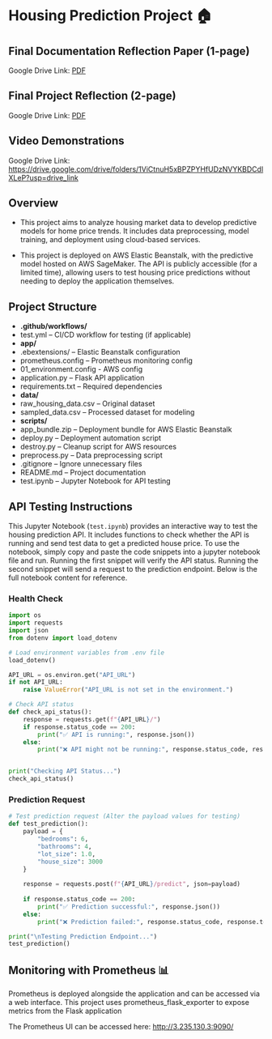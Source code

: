 # Housing Prediction Project 🏠

## Final Documentation Reflection Paper (1-page)
Google Drive Link: [PDF](https://drive.google.com/file/d/1eAvfH_inHBoWLcpYsWVdqo4GPEsJd9h6/view?usp=sharing)

## Final Project Reflection (2-page)
Google Drive Link: [PDF](https://drive.google.com/file/d/1KAadpWYIohdyWb7d9VmmMN-TcwMzEYJS/view?usp=sharing) 

## Video Demonstrations
Google Drive Link: https://drive.google.com/drive/folders/1ViCtnuH5xBPZPYHfUDzNVYKBDCdlXLeP?usp=drive_link

## Overview
- This project aims to analyze housing market data to develop predictive models for home price trends. It includes data preprocessing, model training, and deployment using cloud-based services.

- This project is deployed on AWS Elastic Beanstalk, with the predictive model hosted on AWS SageMaker. The API is publicly accessible (for a limited time), allowing users to test housing price predictions without needing to deploy the application themselves.

## Project Structure
- **.github/workflows/**
- test.yml – CI/CD workflow for testing (if applicable)
- **app/**
- .ebextensions/ – Elastic Beanstalk configuration
- prometheus.config – Prometheus monitoring config
- 01_environment.config - AWS config
- application.py – Flask API application
- requirements.txt – Required dependencies
- **data/**
- raw_housing_data.csv – Original dataset
- sampled_data.csv – Processed dataset for modeling
- **scripts/**
- app_bundle.zip – Deployment bundle for AWS Elastic Beanstalk
- deploy.py – Deployment automation script
- destroy.py – Cleanup script for AWS resources
- preprocess.py – Data preprocessing script
- .gitignore – Ignore unnecessary files
- README.md – Project documentation
- test.ipynb – Jupyter Notebook for API testing


## API Testing Instructions 
This Jupyter Notebook (`test.ipynb`) provides an interactive way to test the housing prediction API. It includes functions to check whether the API is running and send test data to get a predicted house price. To use the notebook, simply copy and paste the code snippets into a jupyter notebook file and run. Running the first snippet will verify the API status. Running the second snippet will send a  request to the prediction endpoint. Below is the full notebook content for reference.

### Health Check 
```python
import os
import requests
import json
from dotenv import load_dotenv

# Load environment variables from .env file
load_dotenv()

API_URL = os.environ.get("API_URL")
if not API_URL:
    raise ValueError("API_URL is not set in the environment.")

# Check API status
def check_api_status():
    response = requests.get(f"{API_URL}/")
    if response.status_code == 200:
        print("✅ API is running:", response.json())
    else:
        print("❌ API might not be running:", response.status_code, response.text)


print("Checking API Status...")
check_api_status()
```

### Prediction Request 
```python
# Test prediction request (Alter the payload values for testing)
def test_prediction():
    payload = {
        "bedrooms": 6,
        "bathrooms": 4,
        "lot_size": 1.0,
        "house_size": 3000
    }
    
    response = requests.post(f"{API_URL}/predict", json=payload)
    
    if response.status_code == 200:
        print("✅ Prediction successful:", response.json())
    else:
        print("❌ Prediction failed:", response.status_code, response.text)

print("\nTesting Prediction Endpoint...")
test_prediction()
```
## Monitoring with Prometheus 📊
Prometheus is deployed alongside the application and can be accessed via a web interface. This project uses prometheus_flask_exporter to expose metrics from the Flask application

The Prometheus UI can be accessed here: http://3.235.130.3:9090/

